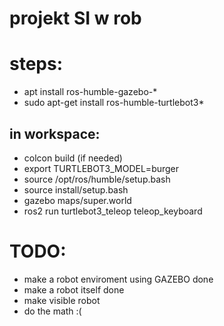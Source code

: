 # projekt SI w rob

# steps:
- apt install ros-humble-gazebo-*
- sudo apt-get install ros-humble-turtlebot3*
## in workspace:
- colcon build (if needed)
- export TURTLEBOT3_MODEL=burger
- source /opt/ros/humble/setup.bash
- source install/setup.bash
- gazebo maps/super.world
- ros2 run turtlebot3_teleop teleop_keyboard


# TODO:
- make a robot enviroment using GAZEBO
done
- make a robot itself
done
- make visible robot
- do the math :(
